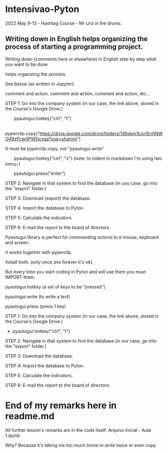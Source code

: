 # Intensivao-Pyton
 2022 May 9-13 - Hashtag Course - Mr Lira in the drums.
 
 ## Writing down in English helps organizing the process of starting a programming project.
 
Writing down (comments here or elsewhere) in English step by step what you want to be done 

helps organizing the process. 

See below (as written in Jupyter):

comment and action, comment and action, comment and action, etc...

STEP 1: Go into the company system (in our case, the link above, stored in the Course's Google Drive.)

&emsp;&emsp;pyautogui.hotkey("ctrl", "t")

&emsp;&emsp;pyperclip.copy("https://drive.google.com/drive/folders/149xknr9JvrlEnhNWO49zPcw0PW5icxga?usp=sharing")

It must be pyperclip.copy, not "pyautogui.write"

&emsp;&emsp;pyautogui.hotkey("ctrl", "v") (note: to indent in markdown I'm using two `&emsp;`)

&emsp;&emsp;pyautogui.press("enter")

STEP 2: Navigate in that system to find the database (in uou case, go into the "export" folder.)

STEP 3: Download (export) the database.

STEP 4: Import the database to Pyton.

STEP 5: Calculate the indicators.

STEP 6: E-mail the report to the board of directors.
 
 Pyautogui library is perfect for commanding actions to e mouse, keyboard and screen.
 
 It works together with pyperclip.
 
 Install both. (only once ans forever it's ok).
 
 But every time you start coding in Pyton and will use them you must IMPORT them.
 
pyautogui.hotkey (a set of keys to be "pressed")

pyautogui.write (to write a text)

pyautogui.press (press 1 key)


 STEP 1: Go into the company system (in our case, the link above, stored in the Course's Google Drive.)
 
 * pyautogui.hotkey("ctrl", "t")
 

 STEP 2: Navigate in that system to find the database (in our case, go into the "export" folder.)

 STEP 3: Download the database.

 STEP 4: Import the database to Pyton.

 STEP 5: Calculate the indicators.

 STEP 6: E-mail the report to the board of directors.
 
 # End of my remarks here in readme.md
 
 All further lesson's remarks are in the code itself: Arquivo Inicial - Aula 1.ipynb.
 
 Why? Because it's taking me too much tiome to write twice or even copy.

 

 
